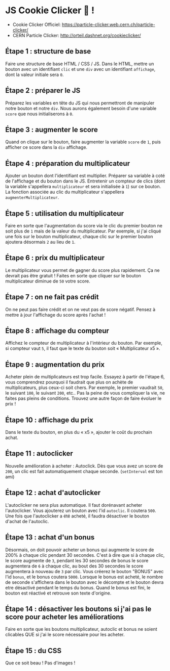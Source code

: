 # JS Cookie Clicker :cookie: !

- Cookie Clicker Officiel: https://particle-clicker.web.cern.ch/particle-clicker/
- CERN Particle Clicker: http://orteil.dashnet.org/cookieclicker/

## Étape 1 : structure de base
Faire une structure de base HTML / CSS / JS. Dans le HTML, mettre un bouton avec un identifiant `clic` et une `div` avec un identifiant `affichage`, dont la valeur initiale sera `0`.

## Étape 2 : préparer le JS
Préparez les variables en tête du JS qui nous permettront de manipuler notre bouton et notre `div`. Nous aurons également besoin d'une variable `score` que nous initialiserons à `0`.

## Étape 3 : augmenter le score
Quand on clique sur le bouton, faire augmenter la variable `score` de `1`, puis afficher ce score dans la `div` affichage.

## Étape 4 : préparation du multiplicateur
Ajouter un bouton dont l'identifiant est multiplier. Préparer sa variable à coté de l'affichage et du bouton dans le JS. Entretenir un compteur de clics (dont la variable s'appellera `multiplicateur` et sera initialisée à `1`) sur ce bouton. La fonction associée au clic du multiplicateur s'appellera `augmenterMultiplicateur`.

## Étape 5 : utilisation du multiplicateur
Faire en sorte que l'augmentation du score via le clic du premier bouton ne soit plus de `1` mais de la valeur du multiplicateur. Par exemple, si j'ai cliqué une fois sur le bouton multiplicateur, chaque clic sur le premier bouton ajoutera désormais `2` au lieu de `1`.

## Étape 6 : prix du multiplicateur
Le multiplicateur vous permet de gagner du score plus rapidement. Ça ne devrait pas être gratuit ! Faites en sorte que cliquer sur le bouton multiplicateur diminue de `50` votre score.

## Étape 7 : on ne fait pas crédit
On ne peut pas faire crédit et on ne veut pas de score négatif. Pensez à mettre à jour l'affichage du score après l'achat !

## Étape 8 : affichage du compteur
Affichez le compteur de multiplicateur à l'intérieur du bouton. Par exemple, si compteur vaut `5`, il faut que le texte du bouton soit « Multiplicateur x5 ».

## Étape 9 : augmentation du prix
Acheter plein de multiplicateurs est trop facile. Essayez à partir de l'étape 6, vous comprendrez pourquoi il faudrait que plus on achète de multiplicateurs, plus ceux-ci soit chers.
Par exemple, le premier vaudrait `50`, le suivant `100`, le suivant `200`, etc.. Pas la peine de vous compliquer la vie, ne faites pas pleins de conditions. Trouvez une autre façon de faire évoluer le prix !

## Étape 10 : affichage du prix
Dans le texte du bouton, en plus du « x5 », ajouter le coût du prochain achat.

## Étape 11 : autoclicker
Nouvelle amélioration à acheter : Autoclick. Dès que vous avez un score de `200`, un clic est fait automatiquement chaque seconde. (`setInterval` est ton ami)

## Étape 12 : achat d'autoclicker
L'autoclicker ne sera plus automatique. Il faut dorénavant acheter l'autoclicker. Vous ajouterez un bouton avec l'id `autoclic`. Il coutera `500`. Une fois que l'autoclicker a été acheté, il faudra désactiver le bouton d'achat de l'autoclic.

## Étape 13 : achat d'un bonus
Désormais, on doit pouvoir acheter un bonus qui augmente le score de 200% à chaque clic pendant 30 secondes. C'est à dire que si à chaque clic, le score augmente de `3`, pendant les 30 secondes de bonus le score augmentera de `6` à chaque clic, au bout des 30 secondes le score augmentera à nouveau de `3` par clic.
Vous créerez le bouton "BONUS" avec l'id `bonus`, et le bonus coutera `5000`. Lorsque le bonus est acheté, le nombre de seconde s'affichera dans le bouton avec le décompte et le bouton devra etre désactivé pendant le temps du bonus. Quand le bonus est fini, le bouton est réactivé et retrouve son texte d'origine.

## Étape 14 : désactiver les boutons si j'ai pas le score pour acheter les améliorations
Faire en sorte que les boutons multiplicateur, autoclic et bonus ne soient clicables QUE si j'ai le score nécessaire pour les acheter.

## Étape 15 : du CSS
Que ce soit beau ! Pas d'images !
